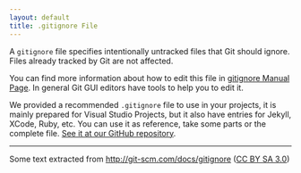 ```yaml
---
layout: default
title: .gitignore File
---
```


A `gitignore` file specifies intentionally untracked files that Git should ignore. Files already tracked by Git are not affected.

You can find more information about how to edit this file in [gitignore Manual Page](http://git-scm.com/docs/gitignore). In general Git GUI editors have tools to help you to edit it.

We provided a recommended `.gitignore` file to use in your projects, it is mainly prepared for Visual Studio Projects, but it also have entries for Jekyll, XCode, Ruby, etc. You can use it as reference, take some parts or the complete file. [See it at our GitHub repository](https://github.com/MakingSense/migration-to-git/tree/gh-pages/3-working-with-git/examples/.gitignore).


---

Some text extracted from <http://git-scm.com/docs/gitignore> ([CC BY SA 3.0](http://creativecommons.org/licenses/by-nc-sa/3.0/))


